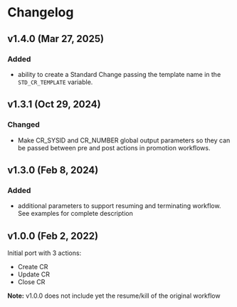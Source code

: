 # Changelog

## v1.4.0 (Mar 27, 2025)
### Added
* ability to create a Standard Change passing the template name
 in the `STD_CR_TEMPLATE` variable.

## v1.3.1 (Oct 29, 2024)
### Changed
* Make CR_SYSID and CR_NUMBER global output parameters so they can be passed between pre and post actions in promotion workflows.

## v1.3.0 (Feb 8, 2024)
### Added
* additional parameters to support resuming and terminating workflow. See examples for complete description

## v1.0.0 (Feb 2, 2022)

Initial port with 3 actions:

* Create CR
* Update CR
* Close CR

**Note:** v1.0.0 does not include yet the resume/kill of the original workflow
